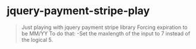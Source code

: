 # jquery-payment-stripe-play
> Just playing with jquery payment stripe library
> Forcing expiration to be MM/YY
> To do that: 
> -Set the maxlength of the input to 7 instead of the logical 5. 
